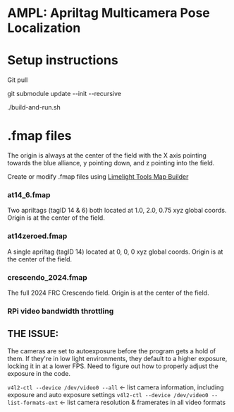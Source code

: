 # AMPL: Apriltag Multicamera Pose Localization 

# Setup instructions

Git pull

git submodule update --init --recursive

./build-and-run.sh

# .fmap files

The origin is always at the center of the field with the X axis pointing towards the blue alliance, y pointing down, 
and z pointing into the field.

Create or modify .fmap files using [Limelight Tools Map Builder](https://tools.limelightvision.io/map-builder)

### at14_6.fmap

Two apriltags (tagID 14 & 6) both located at 1.0, 2.0, 0.75 xyz global coords. Origin is at the center of the field.

### at14zeroed.fmap

A single apriltag (tagID 14) located at 0, 0, 0 xyz global coords. Origin is at the center of the field.

### crescendo_2024.fmap

The full 2024 FRC Crescendo field. Origin is at the center of the field.

### RPi video bandwidth throttling

## THE ISSUE:
The cameras are set to autoexposure before the program gets a hold of them. If they're in low light environments, they 
default to a higher exposure, locking it in at a lower FPS. Need to figure out how to properly adjust the exposure in the code.

`v4l2-ctl --device /dev/video0 --all` <- list camera information, including exposure and auto exposure settings
`v4l2-ctl --device /dev/video0 --list-formats-ext` <- list camera resolution & framerates in all video formats
